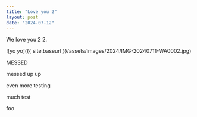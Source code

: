 ```yaml
---
title: "Love you 2"
layout: post
date: "2024-07-12"
---
```


We love you 2 2.

![yo yo]({{ site.baseurl }}/assets/images/2024/IMG-20240711-WA0002.jpg)

MESSED

messed up up

even more testing

much test

foo
